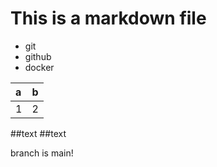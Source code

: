 # This is a markdown file

- git
- github
- docker

|a|b|
|:-|:-|
|1|2|

##text
##text

branch is main!
